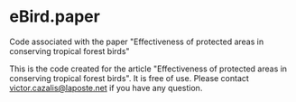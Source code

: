 # eBird.paper
Code associated with the paper "Effectiveness of protected areas in conserving tropical forest birds"

This is the code created for the article "Effectiveness of protected areas in conserving tropical forest birds". It is free of use. Please contact victor.cazalis@laposte.net if you have any question.

